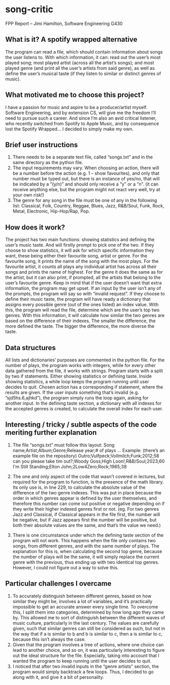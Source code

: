 # song-critic
FPP Report – Jimi Hamilton, Software Engineering G430

## What is it? A spotify wrapped alternative
The program can read a file, which should contain information about songs the user listens to. With
which information, it can: read out the user’s most played song; most played artist (across all the
artist’s songs); and most played genre (and print all the user’s artists from said genre), as well as
define the user’s musical taste (if they listen to similar or distinct genres of music).

## What motivated me to choose this project?
I have a passion for music and aspire to be a producer/artist myself. Software Engineering, and by
extension CS, will give me the freedom I’ll need to pursue such a career. And since I’m also an avid
critical listener, who recently switched from Spotify to Apple Music, and by consequence lost the
Spotify Wrapped... I decided to simply make my own.

## Brief user instructions
1. There needs to be a separate text file, called “songs.txt” and in the same directory as the python
file.
2. The input requirements may vary. When choosing an action, there will be a number before the
action (e.g. 1 – show favourites), and only that number must be typed out, but there is an instance
of yes/no, that will be indicated by a “(y/n)” and should only receive a “y” or a “n”. (it can receive
anything else, but the program might not react very well, try at your own risk!)
3. The genre for any song in the file must be one of any in the following list: Classical, Folk, Country,
Reggae, Blues, Jazz, R&B/Soul, Funk, Rock, Metal, Electronic, Hip-Hop/Rap, Pop.

## How does it work?
The project has two main functions: showing statistics and defining the user’s music taste. And will
firstly prompt to pick one of the two. If they choose to show statistics, it will ask for which specific
information they want, these being either their favourite song, artist or genre. For the favourite
song, it prints the name of the song with the most plays. For the favourite artist, it counts all plays
any individual artist has across all their songs and prints the name of highest. For the genre it does
the same as for the artist, but it can also print, if prompted, all the artists that belong to the user’s
favourite genre. Keep in mind that if the user doesn’t want that extra information, the program may
get upset. If an input by the user isn’t any of the prompts, the program will say so with “invalid
request”. If they choose to define their music taste, the program will have ready a dictionary that
assigns every possible genre (out of the ones listed) an index value. With this, the program will read
the file, determine which are the user’s top two genres. With this information, it will calculate how
similar the two genres are based on the difference of their indexes. The smaller the difference, the
more defined the taste. The bigger the difference, the more diverse the taste.

## Data structures
All lists and dictionaries’ purposes are commented in the python file.
For the number of plays, the program works with integers, while for every other data gathered from
the file, it works with strings.
Program starts with a split by two if statements. Either showing statistics or defining taste.
Inside showing statistics, a while loop keeps the program running until user decides to quit.
Chosen action has a corresponding if statement, where the results are given.
If the user inputs something that’s invalid (e.g. ”sjd5hs.6,ajhkd”), the program simply runs the loop
again, asking for another input.
In the defining taste section, a dictionary with all indexes for the accepted genres is created, to
calculate the overall index for each user.

## Interesting / tricky / subtle aspects of the code meriting further explanation
1. The file “songs.txt” must follow this layout:
Song name;Artist;Album;Genre;Release year;# of plays
…
Example: (there’s an example file on the repository)
Outro;Vulfpeck;Vollmilch;Funk;2012;58
can you please take tim out?;Woody Goss;High Loon!;R&B/Soul;2023;60
I'm Still Standing;Elton John;2Low4Zero;Rock;1985;38

3. The one and only aspect of the code that wasn’t covered in lectures, but required for the program
to function, is the presence of the math library. Its only use is, in line 229, to calculate the absolute
value of the difference of the two genre indexes. This was put in place because the order in which
genres appear is defined by the user themselves, and therefore this number can come out positive
or negative depending on if they write their higher indexed genres first or not. (eg. For two genres
Jazz and Classical, if Classical appears in the file first, the number will be negative, but if Jazz appears
first the number will be positive, but both their absolute values are the same, and that’s the value
we need.)

4. There is one circumstance under which the defining taste section of the program will not work.
This happens when the file only contains two songs, from different genres, and with the same
number of plays. The explanation for this is, when calculating the second top genre, because the
number of plays will be the same, it will simply replace the current genre with the previous, thus
ending up with two identical top genres. However, I could not figure out a way to solve this.

## Particular challenges I overcame
1. To accurately distinguish between different genres, based on how similar they might be, involves
a lot of variables, and it’s practically impossible to get an accurate answer every single time. To
overcome this, I split them into categories, determined by how long ago they came by. This allowed
me to sort of distinguish between the different waves of music culture, particularly in the last
century. The values are carefully given, such that similar genres can still be considered as such, but
not in the way that if a is similar to b and b is similar to c, then a is similar to c, because this isn’t
always the case.
2. Given that the program involves a tree of actions, where one choice can lead to another choice,
and so on, it was particularly interesting to figure out the ideal structure for the file. Especially,
taking into account that I wanted the program to keep running until the user decides to quit.
3. I noticed that after two invalid inputs in the “genre artists” section, the program would simply
backtrack a few loops. Thus, I decided to go along with it, and give it a bit of personality.
